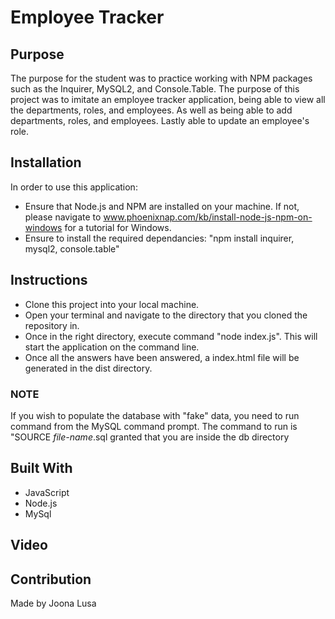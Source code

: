 # Employee Tracker

## Purpose
The purpose for the student was to practice working with NPM packages such as the Inquirer, MySQL2, and Console.Table.
The purpose of this project was to imitate an employee tracker application, being able to view all the departments, roles, and employees. As well as being able to add departments, roles, and employees. Lastly able to update an employee's role.

## Installation
In order to use this application:
* Ensure that Node.js and NPM are installed on your machine. If not, please navigate to www.phoenixnap.com/kb/install-node-js-npm-on-windows for a tutorial for Windows.
* Ensure to install the required dependancies: "npm install inquirer, mysql2, console.table" 

## Instructions
* Clone this project into your local machine.
* Open your terminal and navigate to the directory that you cloned the repository in.
* Once in the right directory, execute command "node index.js". This will start the application on the command line.
* Once all the answers have been answered, a index.html file will be generated in the dist directory.

### NOTE
If you wish to populate the database with "fake" data, you need to run command from the MySQL command prompt.
The command to run is "SOURCE *file-name*.sql granted that you are inside the db directory

## Built With
* JavaScript
* Node.js
* MySql

## Video

## Contribution
Made by Joona Lusa